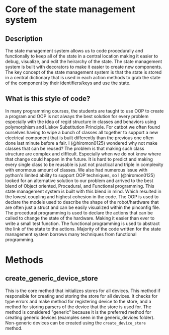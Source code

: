 # Core of the state management system

## Description
The state management system allows us to code procedurally and functionally to keep all of the state in a central location making it easier to debug, visualize, and edit the heirarchy of the state. The state management system is built with decorators to make it easier to create new components. The key concept of the state management system is that the state is stored in a central dictionary that is used in each action methods to grab the state of the component by their identifiers/keys and use the state. 

## What is this style of code?
In many programming courses, the students are taught to use OOP to create a program and OOP is not always the best solution for every problem especially with the idea of regid structure in classes and behaviors using polymorphism and Liskov Substitution Principle. For catbot we often found ourselves having to wipe a bunch of classes all together to support a new electrical component that is built differently than the previous one often done last minute before a fair. I (@hiromon0125) wondered why not make classes that can be reused? The problem is that making such class structure are complex and difficult. Especially when we do not know where that change could happen in the future. It is hard to predict and making every single class to be reusable is just not practical and triple in complexity with enormous amount of classes. We also had numerous issue with python's limited ability to support OOP techniques, so I (@hiromon0125) looked for an alternative solution to our problem and arrived to the best blend of Object oriented, Procedural, and Functional programming. This state management system is built with this blend in mind. Which resulted in the lowest coupling and highest cohesion in the code. 
The OOP is used to declare the models used to describe the shape of the robot/hardware that are often just a struct and can be easily visualized within the pinconfig file. The procedural programming is used to declare the actions that can be called to change the state of the hardware. Making it easier than ever to write a small test function. The functional programming is used to abstract the link of the state to the actions. Majority of the code written for the state management system borrows many techniques from functional programming. 

# Methods

## create_generic_device_store

This is the core method that initializes stores for all devices. This method if responsible for creating and storing the store for all devices. It checks for type errors and make method for registering device to the store, and a method for storing parsers of the device that the store is used for. The method is considered "generic" because it is the preferred method for creating generic devices (examples seen in the generic_devices folder). Non-generic devices can be created using the `create_device_store` method.